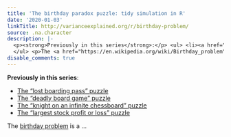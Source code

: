 ```yaml
---
title: 'The birthday paradox puzzle: tidy simulation in R'
date: '2020-01-03'
linkTitle: http://varianceexplained.org/r/birthday-problem/
source: .na.character
description: |-
  <p><strong>Previously in this series</strong>:</p> <ul> <li><a href="http://varianceexplained.org/r/boarding-pass-simulation/">The “lost boarding pass” puzzle</a></li> <li><a href="http://varianceexplained.org/r/board-game-simulation/">The “deadly board game” puzzle</a></li> <li><a href="http://varianceexplained.org/r/knight-chess/">The “knight on an infinite chessboard” puzzle</a></li> <li><a href="http://varianceexplained.org/r/stock-changes/">The “largest stock profit or loss” puzzle</a></li>
  </ul> <p>The <a href="https://en.wikipedia.org/wiki/Birthday_problem">birthday problem</a> is a ...
disable_comments: true
---
```

<p><strong>Previously in this series</strong>:</p> <ul> <li><a href="http://varianceexplained.org/r/boarding-pass-simulation/">The “lost boarding pass” puzzle</a></li> <li><a href="http://varianceexplained.org/r/board-game-simulation/">The “deadly board game” puzzle</a></li> <li><a href="http://varianceexplained.org/r/knight-chess/">The “knight on an infinite chessboard” puzzle</a></li> <li><a href="http://varianceexplained.org/r/stock-changes/">The “largest stock profit or loss” puzzle</a></li>
</ul> <p>The <a href="https://en.wikipedia.org/wiki/Birthday_problem">birthday problem</a> is a ...